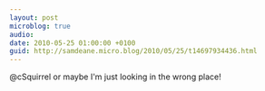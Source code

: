```yaml
---
layout: post
microblog: true
audio: 
date: 2010-05-25 01:00:00 +0100
guid: http://samdeane.micro.blog/2010/05/25/t14697934436.html
---
```

@cSquirrel or maybe I'm just looking in the wrong place!
